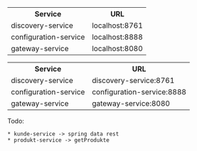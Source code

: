 

<table>
    <tr><th>Service</th><th>URL</th></tr>
    <tr><td>discovery-service</td><td>localhost:8761</td></tr>
    <tr><td>configuration-service</td><td>localhost:8888</td></tr>
    <tr><td>gateway-service</td><td>localhost:8080</td></tr>
</table>

<table>
    <tr><th>Service</th><th>URL</th></tr>
    <tr><td>discovery-service</td><td>discovery-service:8761</td></tr>
    <tr><td>configuration-service</td><td>configuration-service:8888</td></tr>
    <tr><td>gateway-service</td><td>gateway-service:8080</td></tr>
</table>


Todo:

    * kunde-service -> spring data rest
    * produkt-service -> getProdukte
